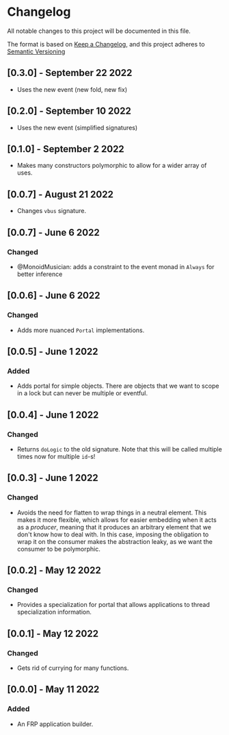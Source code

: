 # Changelog

All notable changes to this project will be documented in this file.

The format is based on [Keep a Changelog](https://keepachangelog.com/en/1.0.0/),
and this project adheres to [Semantic Versioning](https://semver.org/spec/v2.0.0.html)

## [0.3.0] - September 22 2022

- Uses the new event (new fold, new fix)

## [0.2.0] - September 10 2022

- Uses the new event (simplified signatures)

## [0.1.0] - September 2 2022

- Makes many constructors polymorphic to allow for a wider array of uses.

## [0.0.7] - August 21 2022

- Changes `vbus` signature.

## [0.0.7] - June 6 2022

### Changed

- @MonoidMusician: adds a constraint to the event monad in `Always` for better inference

## [0.0.6] - June 6 2022

### Changed

- Adds more nuanced `Portal` implementations.

## [0.0.5] - June 1 2022

### Added

- Adds portal for simple objects. There are objects that we want to scope in a lock but can never be multiple or eventful.


## [0.0.4] - June 1 2022

### Changed

- Returns `doLogic` to the old signature. Note that this will be called multiple times now for multiple `id`-s!

## [0.0.3] - June 1 2022

### Changed

- Avoids the need for flatten to wrap things in a neutral element. This makes it more flexible, which allows for easier embedding when it acts as a _producer_, meaning that it produces an arbitrary element that we don't know how to deal with. In this case, imposing the obligation to wrap it on the consumer makes the abstraction leaky, as we want the consumer to be polymorphic.

## [0.0.2] - May 12 2022

### Changed

- Provides a specialization for portal that allows applications to thread specialization information.

## [0.0.1] - May 12 2022

### Changed

- Gets rid of currying for many functions.

## [0.0.0] - May 11 2022

### Added

- An FRP application builder.
